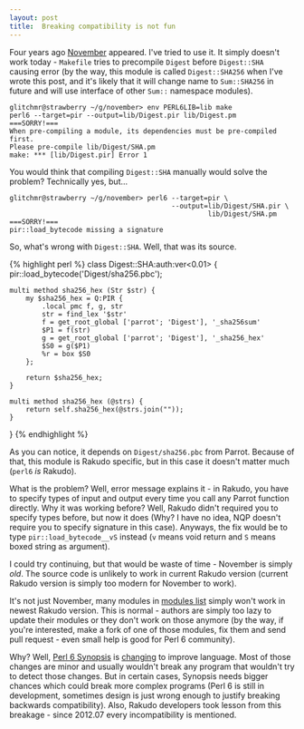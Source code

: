 ```yaml
---
layout: post
title:  Breaking compatibility is not fun
---
```

Four years ago [November] appeared. I've tried to use it. It simply
doesn't work today - `Makefile` tries to precompile `Digest` before
`Digest::SHA` causing error (by the way, this module is called
`Digest::SHA256` when I've wrote this post, and it's likely that it
will change name to `Sum::SHA256` in future and will use interface of
other `Sum::` namespace modules).

    glitchmr@strawberry ~/g/november> env PERL6LIB=lib make
    perl6 --target=pir --output=lib/Digest.pir lib/Digest.pm
    ===SORRY!===
    When pre-compiling a module, its dependencies must be pre-compiled first.
    Please pre-compile lib/Digest/SHA.pm
    make: *** [lib/Digest.pir] Error 1
    
You would think that compiling `Digest::SHA` manually would solve
the problem? Technically yes, but...

    glitchmr@strawberry ~/g/november> perl6 --target=pir \
                                            --output=lib/Digest/SHA.pir \
                                                     lib/Digest/SHA.pm
    ===SORRY!===
    pir::load_bytecode missing a signature

So, what's wrong with `Digest::SHA`. Well, that was its source.

{% highlight perl %}
class Digest::SHA:auth<thou>:ver<0.01> {
    pir::load_bytecode('Digest/sha256.pbc');

    multi method sha256_hex (Str $str) {
        my $sha256_hex = Q:PIR {
            .local pmc f, g, str
            str = find_lex '$str'
            f = get_root_global ['parrot'; 'Digest'], '_sha256sum'
            $P1 = f(str)
            g = get_root_global ['parrot'; 'Digest'], '_sha256_hex'
            $S0 = g($P1)
            %r = box $S0
        };

        return $sha256_hex;
    }

    multi method sha256_hex (@strs) {
        return self.sha256_hex(@strs.join(""));
    }
}
{% endhighlight %}

As you can notice, it depends on `Digest/sha256.pbc` from Parrot.
Because of that, this module is Rakudo specific, but in this case it
doesn't matter much (`perl6` *is* Rakudo).

What is the problem? Well, error message explains it - in Rakudo,
you have to specify types of input and output every time you call
any Parrot function directly. Why it was working before? Well, Rakudo
didn't required you to specify types before, but now it does (Why?
I have no idea, NQP doesn't require you to specify signature in this
case). Anyways, the fix would be to type `pir::load_bytecode__vS`
instead (`v` means void return and `S` means boxed string as argument).

I could try continuing, but that would be waste of time - November
is simply *old*. The source code is unlikely to work in current Rakudo
version (current Rakudo version is simply too modern for November to
work).

It's not just November, many modules in [modules list] simply won't
work in newest Rakudo version. This is normal - authors are simply
too lazy to update their modules or they don't work on those anymore
(by the way, if you're interested, make a fork of one of those modules,
fix them and send pull request - even small help is good for Perl 6
community).

Why? Well, [Perl 6 Synopsis] is [changing] to improve language. Most
of those changes are minor and usually wouldn't break any program that
wouldn't try to detect those changes. But in certain cases, Synopsis
needs bigger chances which could break more complex programs (Perl 6 is
still in development, sometimes design is just wrong enough to justify
breaking backwards compatibility). Also, Rakudo developers took lesson
from this breakage - since 2012.07 every incompatibility is mentioned.

[changing]: https://github.com/perl6/specs/commits/master "GitHub: perl6/specs (Commits)"
[modules list]: http://feather.perl6.nl/~sergot/modules/ "Perl 6: Modules list generated by sergot++"
[November]: https://github.com/viklund/november/ "GitHub: viklund/november"
[Perl 6 Synopsis]: http://perlcabal.org/syn/ "Perl 6: The Synopsis"
